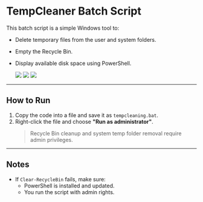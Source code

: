 # TempCleaner Batch Script 


This batch script is a simple Windows tool to:
- Delete temporary files from the user and system folders.
- Empty the Recycle Bin.
- Display available disk space using PowerShell.

  <img src="https://img.shields.io/badge/Author-farnaztr-red" />    <img src="https://img.shields.io/badge/Project-TempCleaner-black" />   <img src="https://img.shields.io/github/stars/farnaztr/TempCleaner?style=social" />

---

##  How to Run

1. Copy the code into a file and save it as `tempcleaning.bat`.
2. Right-click the file and choose **"Run as administrator"**.
   > Recycle Bin cleanup and system temp folder removal require admin privileges.

---

## Notes
- If `Clear-RecycleBin` fails, make sure:
  - PowerShell is installed and updated.
  - You run the script with admin rights.

